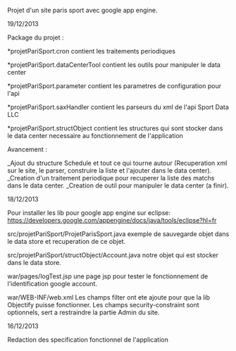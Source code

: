 Projet d'un site paris sport avec google app engine.

19/12/2013

Package du projet :

*projetPariSport.cron
contient les traitements periodiques

*projetPariSport.dataCenterTool
contient les outils pour manipuler le data center

*projetPariSport.parameter
contient les parametres de configuration pour l'api

*projetPariSport.saxHandler
contient les parseurs du xml de l'api Sport Data LLC

*projetPariSport.structObject
contient les structures qui sont stocker dans le data center necessaire au fonctionnement de l'application

Avancement :

_Ajout du structure Schedule et tout ce qui tourne autour (Recuperation xml sur le site, le parser, construire la liste et l'ajouter dans le data center).
_Creation d'un traitement periodique pour recuperer la liste des matchs dans le data center.
_Creation de outil pour manipuler le data center (a finir).

18/12/2013

Pour installer les lib pour google app engine sur eclipse:
https://developers.google.com/appengine/docs/java/tools/eclipse?hl=fr

src/projetPariSport/ProjetParisSport.java
exemple de sauvegarde objet dans le data store et recuperation de ce objet.

src/projetPariSport/structObject/Account.java
notre objet qui est stocker dans le data store.

war/pages/logTest.jsp
une page jsp pour tester le fonctionnement de l'identification google account.

war/WEB-INF/web.xml
Les champs filter ont ete ajoute pour que la lib Objectify puisse fonctionner.
Les champs security-constraint sont optionnels, sert a restraindre la partie Admin du site.

16/12/2013

Redaction des specification fonctionnel de l'application